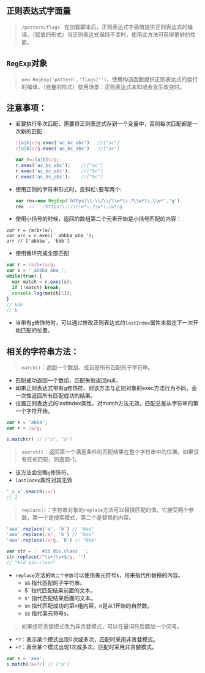## 正则表达式字面量
> `/pattern/flags ` 在加载脚本后，正则表达式字面值提供正则表达式的编译。（赋值的形式）当正则表达式保持不变时，使用此方法可获得更好的性能。

## `RegExp`对象
> `new RegExp('pattern','flags]'')`，使用构造函数提供正则表达式的运行时编译。（变量的形式）使用场景：正则表达式未知或会发生改变时。

## 注意事项：
* 若要执行多次匹配，需要将正则表达式存到一个变量中，否则每次匹配都是一次新的匹配：
    ```javascript
    /[a|b]c/g.exec('ac_bc_abc')   //["ac"]
    /[a|b]c/g.exec('ac_bc_abc')   //["ac"]
    
    var r=/[a|b]c/g;
    r.exec('ac_bc_abc');    //["ac"]
    r.exec('ac_bc_abc');    //["bc"]
    r.exec('ac_bc_abc');    //["bc"]
    ```
* 使用正则的字符串形式时，反斜杠`\`要写两个:
    ```javascript
    var rex=new RegExp('https?\\:\\/\\/\\w*\\.?\\w*\\.\\w*','g')
    rex  //   /https?\:\/\/\w*\.?\w*\.\w*/g
    ```
* 使用小括号的时候，返回的数组第二个元素开始是小括号匹配的内容：
```javascripit
var r = /a(b+)a/;
var arr = r.exec('_abbba_aba_');
arr // ['abbba', 'bbb']
```
* 使用循环完成全部匹配
```javascript
var r = /a(b+)a/g;
var s = '_abbba_aba_';
while(true) {
  var match = r.exec(s);
  if (!match) break;
  console.log(match[1]);
}
// bbb
// b
```
* 当带有`g`修饰符时，可以通过修改正则表达式的`lastIndex`属性来指定下一次开始匹配的位置。

## 相关的字符串方法：

> `match()`：返回一个数组，成员是所有匹配的子字符串。

* 匹配成功返回一个数组，匹配失败返回null。
* 如果正则表达式带有g修饰符，则该方法与正则对象的exec方法行为不同，会一次性返回所有匹配成功的结果。
* 设置正则表达式的lastIndex属性，对match方法无效，匹配总是从字符串的第一个字符开始。
```javascript
var s = 'abba';
var r = /a/g;

s.match(r) // ["a", "a"]
```

> `search()`：返回第一个满足条件的匹配结果在整个字符串中的位置。如果没有任何匹配，则返回-1。

* 该方法会忽略`g`修饰符。
* `lastIndex`属性对其无效

```javascript
'_x_x'.search(/x/)
// 1
```

> `replace()`：字符串对象的`replace`方法可以替换匹配的值。它接受两个参数，第一个是搜索模式，第二个是替换的内容。

```javascript
'aaa'.replace('a', 'b') // "baa"
'aaa'.replace(/a/, 'b') // "baa"
'aaa'.replace(/a/g, 'b') // "bbb"

var str = '  #id div.class  ';
str.replace(/^\s+|\s+$/g, '')
// "#id div.class"
```
* `replace`方法的`第二个参数`可以使用美元符号`$`，用来指代所替换的内容。
    * `$&` 指代匹配的子字符串。
    * $` 指代匹配结果前面的文本。
    * `$'` 指代匹配结果后面的文本。
    * `$n` 指代匹配成功的第n组内容，n是从1开始的自然数。
    * `$$` 指代美元符号`$`。

> 如果想将贪婪模式改为非贪婪模式，可以在量词符后面加一个问号。
* `*?`：表示某个模式出现0次或多次，匹配时采用非贪婪模式。
* `+?`：表示某个模式出现1次或多次，匹配时采用非贪婪模式。
```javascript
var s = 'aaa';
s.match(/a+?/) // ["a"]
```